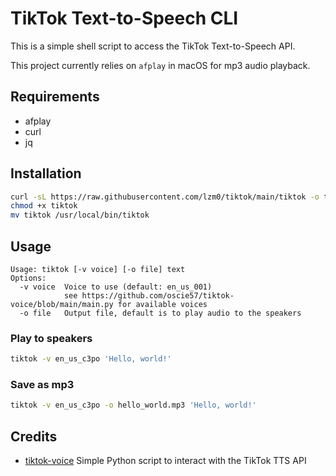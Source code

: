 # TikTok Text-to-Speech CLI

This is a simple shell script to access the TikTok Text-to-Speech API.

This project currently relies on `afplay` in macOS for mp3 audio playback.

## Requirements

- afplay
- curl
- jq

## Installation

```bash
curl -sL https://raw.githubusercontent.com/lzm0/tiktok/main/tiktok -o tiktok
chmod +x tiktok
mv tiktok /usr/local/bin/tiktok
```

## Usage

```
Usage: tiktok [-v voice] [-o file] text
Options:
  -v voice  Voice to use (default: en_us_001)
            see https://github.com/oscie57/tiktok-voice/blob/main/main.py for available voices
  -o file   Output file, default is to play audio to the speakers
```

### Play to speakers

```bash
tiktok -v en_us_c3po 'Hello, world!'
```

### Save as mp3

```bash
tiktok -v en_us_c3po -o hello_world.mp3 'Hello, world!'
```

## Credits

- [tiktok-voice](https://github.com/oscie57/tiktok-voice) Simple Python script to interact with the TikTok TTS API
